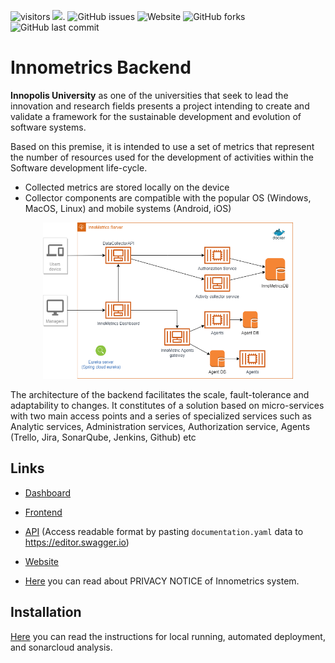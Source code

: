 ![visitors](https://visitor-badge.glitch.me/badge?page_id=page.id) 
[![](https://tokei.rs/b1/github/XAMPPRocky/tokei)](https://github.com/InnopolisUniversity/innometrics-dashboard/edit/master).
![GitHub issues](https://img.shields.io/github/issues/shaxri/NlpWithNeuralNetwork)
![Website](https://img.shields.io/website?up_color=red&up_message=Online&url=https%3A%2F%2Finnometrics.ru%2F%23innometrics-subscribe)
![GitHub forks](https://img.shields.io/github/forks/shaxri/NlpWithNeuralNetwork?style=social)
<img alt="GitHub last commit" src="https://img.shields.io/github/last-commit/xavzelada/https://github.com/InnopolisUniversity/innometrics-java-backend">
# Innometrics Backend
<strong>Innopolis University</strong> as one of the universities that seek to lead the innovation and research fields presents a project intending to create and validate a framework for the sustainable development and evolution of software systems.

 Based on this premise, it is intended to use a set of metrics that represent the number of resources used for the development of activities within the Software development life-cycle.

 * Collected metrics are stored locally on the device
 * Collector components are compatible with the popular OS (Windows, MacOS, Linux) and mobile systems (Android, iOS)

<p align="center">
<img width="400" height="250" src="https://github.com/InnopolisUniversity/innometrics-java-backend/blob/master/innometrics.png" alt="Innometrics architecture"></a>
<p>
The architecture of the backend facilitates the scale, fault-tolerance and adaptability to changes. It constitutes of a solution based on micro-services with two main access points and a series of specialized services such as Analytic services, Administration services, Authorization service, Agents (Trello, Jira, SonarQube, Jenkins, Github) etc



 ## Links

* [Dashboard](https://innometrics-12856.firebaseapp.com/#/login)

* [Frontend](https://github.com/InnopolisUniversity/innometrics-dashboard)

* [API](https://github.com/InnopolisUniversity/innometrics-backend/blob/master/documentation.yaml)
  (Access readable format by pasting `documentation.yaml` data to https://editor.swagger.io)
*  [Website](https://innometrics.ru/) 
* [Here](https://drive.google.com/file/d/1ghOf4uXLN9Nl4MYenroQuLhQ3GPfZMZW/view?usp=sharing) you can read about PRIVACY NOTICE of Innometrics system.


## Installation
[Here](https://github.com/aldeeyar/innometrics-info/blob/main/instructions.md) you can read the instructions for local running, automated deployment, and sonarcloud analysis.
